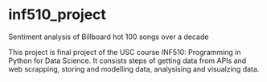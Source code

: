 # inf510_project
Sentiment analysis of Billboard hot 100 songs over a decade


This project is final project of the USC course INF510: Programming in Python for Data Science. It consists steps of getting data from APIs and web scrapping, storing and modelling data, analysising and visualzing data.

